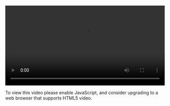 <video controls="" style="width: 100%; display: block;"><source src="http://o86bpj665.bkt.clouddn.com/ride-cli-monster/1-5-ubuntu-terminal.mp4" type="video/mp4"><p>To view this video please enable JavaScript, and consider upgrading to a web browser that supports HTML5 video.</p></video>
